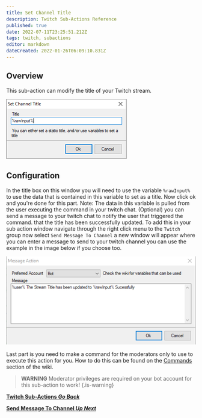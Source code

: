 ```yaml
---
title: Set Channel Title 
description: Twitch Sub-Actions Reference
published: true
date: 2022-07-11T23:25:51.212Z
tags: twitch, subactions
editor: markdown
dateCreated: 2022-01-26T06:09:10.831Z
---
```


## Overview

This sub-action can modify the title of your Twitch stream.

![settitle-1.png](/settitle-1.png)

## Configuration

In the title box on this window you will need to use the variable `%rawInput%` to use the data that is contained in this variable to set as a title. Now click ok and you're done for this part. Note: The data in this variable is pulled from the user executing the command in your twitch chat.  (Optional) you can send a message to your twitch chat to notify the user that triggered the command. that the title has been successfully updated. To add this in your sub action window navigate through the right click menu to the `Twitch` group now select `Send Message To Channel` a new window will appear where you can enter a message to send to your twitch channel you can use the example in the image below if you choose too.

![message_out_put_.png](/message_out_put_.png)

Last part is you need to make a command for the moderators only to use to execute this action for you. How to do this can be found on the [Commands](/en/Commands) section of the wiki. 

> **WARNING**
> Moderator privileges are required on your bot account for this sub-action to work!
{.is-warning}

<section class="btn-grid my-5">
    
  [<i class="mdi mdi-chevron-left"></i>**Twitch Sub-Actions *Go Back***](/en/Sub-Actions/Twitch)
  
  [<i class="mdi mdi-twitch text--twitch"></i>**Send Message To Channel *Up Next***](/en/Sub-Actions/Twitch/Send-Message-To-Channel)
  
</section>